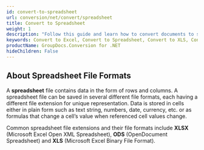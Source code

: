```yaml
---
id: convert-to-spreadsheet
url: conversion/net/convert/spreadsheet
title: Convert to Spreadsheet
weight: 1
description: "Follow this guide and learn how to convert documents to spreadsheet of MS Excel formats - XLSX, XLS, XLSB or Open Document formats - ODS, OTS using GroupDocs.Conversion for .NET."
keywords: Convert to Excel, Convert to Spreadsheet, Convert to XLS, Convert to XLSX
productName: GroupDocs.Conversion for .NET
hideChildren: False
---
```


## About Spreadsheet File Formats

A **spreadsheet** file contains data in the form of rows and columns. A spreadsheet file can be saved in several different file formats, each having a different file extension for unique representation. Data is stored in cells either in plain form such as text string, numbers, date, currency, etc. or as formulas that change a cell’s value when referenced cell values change.

Common spreadsheet file extensions and their file formats include **XLSX** (Microsoft Excel Open XML Spreadsheet), **ODS** (OpenDocument Spreadsheet) and **XLS** (Microsoft Excel Binary File Format).
